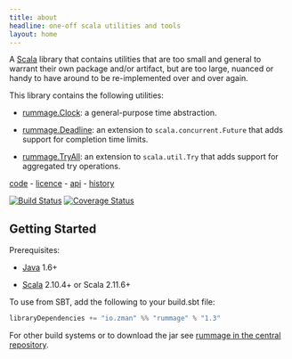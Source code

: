 ```yaml
---
title: about
headline: one-off scala utilities and tools
layout: home
---
```

A [Scala](http://www.scala-lang.org/) library that contains utilities that are too small and general to warrant their own package and/or artifact, but are too large, nuanced or handy to have around to be re-implemented over and over again.

This library contains the following utilities:

 - [rummage.Clock](http://zman.io/rummage/api/#rummage.Clock): a general-purpose time abstraction.

 - [rummage.Deadline](http://zman.io/rummage/api/#rummage.Deadline$): an extension to `scala.concurrent.Future` that adds support for completion time limits.

 - [rummage.TryAll](http://zman.io/rummage/api/#rummage.TryAll$): an extension to `scala.util.Try` that adds support for aggregated try operations.


[code](https://github.com/zmanio/rummage) - [licence](https://github.com/zmanio/rummage/blob/master/LICENSE) - [api](http://zman.io/rummage/api/#rummage.package) - [history](changelog/)

[![Build Status](https://travis-ci.org/zmanio/rummage.png?branch=master)](https://travis-ci.org/zmanio/rummage) [![Coverage Status](https://coveralls.io/repos/zmanio/rummage/badge.png)](https://coveralls.io/r/zmanio/rummage)


## Getting Started

Prerequisites:

 - [Java](http://www.oracle.com/technetwork/java/index.html) 1.6+

 - [Scala](http://scala-lang.org/) 2.10.4+ or Scala 2.11.6+

To use from SBT, add the following to your build.sbt file:

```scala
libraryDependencies += "io.zman" %% "rummage" % "1.3"
```

For other build systems or to download the jar see [rummage in the central repository](http://mvnrepository.com/artifact/io.zman/rummage_2.11/1.3).